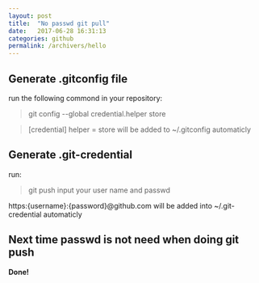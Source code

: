 ```yaml
---
layout: post
title:  "No passwd git pull"
date:   2017-06-28 16:31:13
categories: github
permalink: /archivers/hello
---
```


## Generate .gitconfig file ##
run the following commond in your repository:
> git config --global credential.helper store

>[credential]
>    helper = store
will be added to ~/.gitconfig automaticly

## Generate .git-credential ##
run: 
> git push 
> input your user name and passwd

https:{username}:{password}@github.com will be added into ~/.git-credential automaticly

## Next time passwd is not need when doing git push ##
**Done!**
